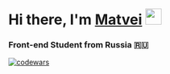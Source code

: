 <h1>Hi there, I'm <a href="" target="_blank">Matvei</a> 
<img src="https://github.com/blackcater/blackcater/raw/main/images/Hi.gif" height="32"/></h1>
<h3>Front-end Student from Russia 🇷🇺</h3>

[![codewars](https://www.codewars.com/users/rvchk/badges/large)](https://www.codewars.com/users/rvchk)
